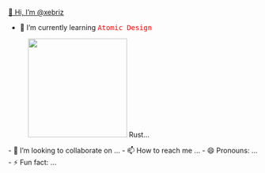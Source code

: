 <ins>👋 Hi, I’m @xebriz</ins>
- 🌱 I’m currently learning <kbd style="color: red">Atomic Design</kbd>
<figure>
  <img src="https://i.pinimg.com/originals/a4/61/ae/a461ae39adf7765d58b73355bb77d23f.gif" width="200px" />
  <caption>Rust...</caption>
</figure>
- 💞️ I’m looking to collaborate on ...
- 📫 How to reach me ...
- 😄 Pronouns: ...
- ⚡ Fun fact: ...

<!---
xebriz/xebriz is a ✨ special ✨ repository because its `README.md` (this file) appears on your GitHub profile.
You can click the Preview link to take a look at your changes.
--->

